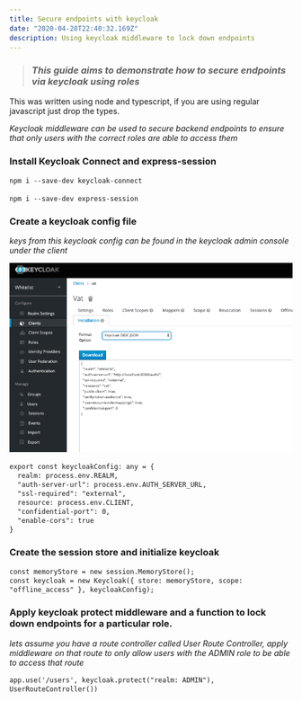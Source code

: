 ```yaml
---
title: Secure endpoints with keycloak
date: "2020-04-28T22:40:32.169Z"
description: Using keycloak middleware to lock down endpoints
---
```


> ### _This guide aims to demonstrate how to secure endpoints via keycloak using roles_

This was written using node and typescript, if you are using regular javascript just drop the types.

_Keycloak middleware can be used to secure backend endpoints to ensure that only users with the correct roles are able to access them_

### Install Keycloak Connect and express-session

```
npm i --save-dev keycloak-connect

npm i --save-dev express-session
```

### Create a keycloak config file

_keys from this keycloak config can be found in the keycloak admin console under the client_

![Client config](client-config.png "Client config")

```
export const keycloakConfig: any = {
  realm: process.env.REALM,
  "auth-server-url": process.env.AUTH_SERVER_URL,
  "ssl-required": "external",
  resource: process.env.CLIENT,
  "confidential-port": 0,
  "enable-cors": true
}

```

### Create the session store and initialize keycloak

```
const memoryStore = new session.MemoryStore();
const keycloak = new Keycloak({ store: memoryStore, scope: "offline_access" }, keycloakConfig);

```

### Apply keycloak protect middleware and a function to lock down endpoints for a particular role.

_lets assume you have a route controller called User Route Controller, apply middleware on that route to only allow users with the ADMIN role to be able to access that route_

```
app.use('/users', keycloak.protect("realm: ADMIN"), UserRouteController())

```
